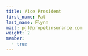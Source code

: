 ```yaml
---
title: Vice President
first_name: Pat
last_name: Flynn
mail: pjf@propelinsurance.com
weight: 2
member:
  - true
---
```

